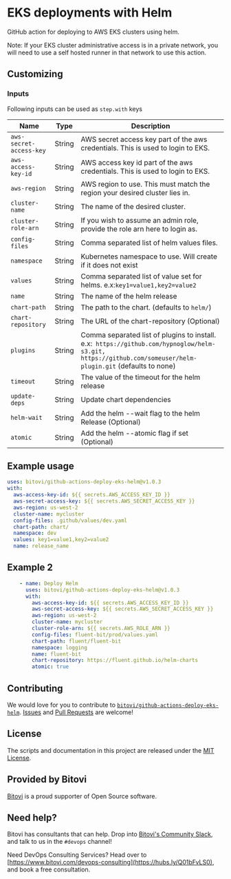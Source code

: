 # EKS deployments with Helm

GitHub action for deploying to AWS EKS clusters using helm.

Note:  If your EKS cluster administrative access is in a private network, you will need to use a self hosted runner in that network to use this action.

## Customizing

### Inputs

Following inputs can be used as `step.with` keys

| Name                    | Type   | Description                                                                                                                                               |
| ----------------------- | ------ | --------------------------------------------------------------------------------------------------------------------------------------------------------- |
| `aws-secret-access-key` | String | AWS secret access key part of the aws credentials. This is used to login to EKS.                                                                          |
| `aws-access-key-id`     | String | AWS access key id part of the aws credentials. This is used to login to EKS.                                                                              |
| `aws-region`            | String | AWS region to use. This must match the region your desired cluster lies in.                                                                               |
| `cluster-name`          | String | The name of the desired cluster.                                                                                                                          |
| `cluster-role-arn`      | String | If you wish to assume an admin role, provide the role arn here to login as.                                                                               |
| `config-files`          | String | Comma separated list of helm values files.                                                                                                                |
| `namespace`             | String | Kubernetes namespace to use.  Will create if it does not exist                                                                                            |
| `values`                | String | Comma separated list of value set for helms. e.x:`key1=value1,key2=value2`                                                                                |
| `name`                  | String | The name of the helm release                                                                                                                              |
| `chart-path`            | String | The path to the chart. (defaults to `helm/`)                                                                                                              |
| `chart-repository`      | String | The URL of the chart-repository (Optional)                                                                                                                |
| `plugins`               | String | Comma separated list of plugins to install. e.x:` https://github.com/hypnoglow/helm-s3.git, https://github.com/someuser/helm-plugin.git` (defaults to none) |
| `timeout`               | String | The value of the timeout for the helm release                                                                                                             |
| `update-deps`           | String | Update chart dependencies                                                                                                                                 |
| `helm-wait`             | String | Add the helm --wait flag to the helm Release (Optional)                                                                                                   |
| `atomic`                | String | Add the helm --atomic flag if set (Optional)                                                                                                              |

## Example usage

```yaml
uses: bitovi/github-actions-deploy-eks-helm@v1.0.3
with:
  aws-access-key-id: ${{ secrets.AWS_ACCESS_KEY_ID }}
  aws-secret-access-key: ${{ secrets.AWS_SECRET_ACCESS_KEY }}
  aws-region: us-west-2
  cluster-name: mycluster
  config-files: .github/values/dev.yaml
  chart-path: chart/
  namespace: dev
  values: key1=value1,key2=value2
  name: release_name
```

## Example 2
```yaml
    - name: Deploy Helm
      uses: bitovi/github-actions-deploy-eks-helm@v1.0.3
      with:
        aws-access-key-id: ${{ secrets.AWS_ACCESS_KEY_ID }}
        aws-secret-access-key: ${{ secrets.AWS_SECRET_ACCESS_KEY }}
        aws-region: us-west-2
        cluster-name: mycluster
        cluster-role-arn: ${{ secrets.AWS_ROLE_ARN }}
        config-files: fluent-bit/prod/values.yaml
        chart-path: fluent/fluent-bit
        namespace: logging
        name: fluent-bit
        chart-repository: https://fluent.github.io/helm-charts
        atomic: true
```


## Contributing
We would love for you to contribute to [`bitovi/github-actions-deploy-eks-helm`](https://github.com/bitovi/github-actions-deploy-eks-helm).   [Issues](https://github.com/bitovi/github-actions-deploy-eks-helm/issues) and [Pull Requests](https://github.com/bitovi/github-actions-deploy-eks-helm/pulls) are welcome!

## License
The scripts and documentation in this project are released under the [MIT License](https://github.com/bitovi/github-actions-deploy-eks-helm/blob/main/LICENSE).

## Provided by Bitovi
[Bitovi](https://www.bitovi.com/) is a proud supporter of Open Source software.

## Need help?
Bitovi has consultants that can help.  Drop into [Bitovi's Community Slack](https://www.bitovi.com/community/slack), and talk to us in the `#devops` channel!

Need DevOps Consulting Services?  Head over to [https://www.bitovi.com/devops-consulting](https://hubs.ly/Q01bFvLS0), and book a free consultation.
